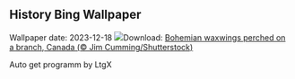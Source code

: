 ## History Bing Wallpaper
Wallpaper date: 2023-12-18
![](https://www.bing.com/th?id=OHR.WinterWaxwings_EN-US8520915413_UHD.jpg&w=1000)Download: [Bohemian waxwings perched on a branch, Canada (© Jim Cumming/Shutterstock)](https://www.bing.com/th?id=OHR.WinterWaxwings_EN-US8520915413_UHD.jpg)

Auto get programm by LtgX
